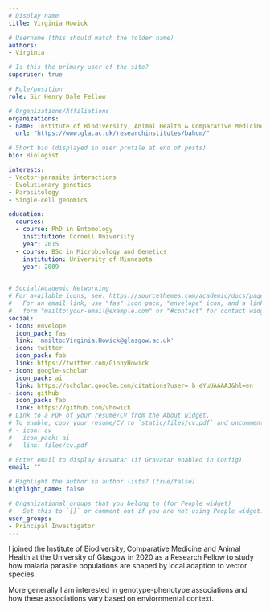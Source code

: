 ```yaml
---
# Display name
title: Virginia Howick

# Username (this should match the folder name)
authors:
- Virginia

# Is this the primary user of the site?
superuser: true

# Role/position
role: Sir Henry Dale Fellow

# Organizations/Affiliations
organizations:
- name: Institute of Biodiversity, Animal Health & Comparative Medicine
  url: "https://www.gla.ac.uk/researchinstitutes/bahcm/"

# Short bio (displayed in user profile at end of posts)
bio: Biologist

interests:
- Vector-parasite interactions
- Evolutionary genetics
- Parasitology
- Single-cell genomics

education:
  courses:
  - course: PhD in Entomology
    institution: Cornell University
    year: 2015
  - course: BSc in Microbiology and Genetics
    institution: University of Minnesota
    year: 2009
 

# Social/Academic Networking
# For available icons, see: https://sourcethemes.com/academic/docs/page-builder/#icons
#   For an email link, use "fas" icon pack, "envelope" icon, and a link in the
#   form "mailto:your-email@example.com" or "#contact" for contact widget.
social:
- icon: envelope
  icon_pack: fas
  link: 'mailto:Virginia.Howick@glasgow.ac.uk'
- icon: twitter
  icon_pack: fab
  link: https://twitter.com/GinnyHowick
- icon: google-scholar
  icon_pack: ai
  link: https://scholar.google.com/citations?user=_b_eYuUAAAAJ&hl=en
- icon: github
  icon_pack: fab
  link: https://github.com/vhowick
# Link to a PDF of your resume/CV from the About widget.
# To enable, copy your resume/CV to `static/files/cv.pdf` and uncomment the lines below.
# - icon: cv
#   icon_pack: ai
#   link: files/cv.pdf

# Enter email to display Gravatar (if Gravatar enabled in Config)
email: ""

# Highlight the author in author lists? (true/false)
highlight_name: false

# Organizational groups that you belong to (for People widget)
#   Set this to `[]` or comment out if you are not using People widget.
user_groups:
- Principal Investigator
---
```


I joined the Institute of Biodiversity, Comparative Medicine and Animal Health at the University of Glasgow in 2020 as a Research Fellow to study how malaria parasite populations are shaped by local adaption to vector species.

More generally I am interested in genotype-phenotype associations and how these associations vary based on enviornmental context. 
